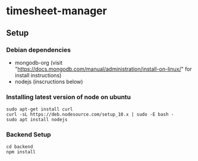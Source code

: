 # timesheet-manager

## Setup

### Debian dependencies
- mongodb-org (visit "https://docs.mongodb.com/manual/administration/install-on-linux/" for install instructions)
- nodejs (inscructions below)


### Installing latest version of node on ubuntu
```
sudo apt-get install curl
curl -sL https://deb.nodesource.com/setup_10.x | sudo -E bash -
sudo apt install nodejs
```
### Backend Setup
```
cd backend
npm install
```
